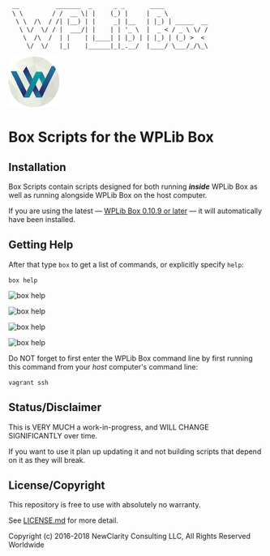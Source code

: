 ```
 __          _______  _      _ _       ____
 \ \        / /  __ \| |    (_) |     |  _ \
  \ \  /\  / /| |__) | |     _| |__   | |_) | _____  __
   \ \/  \/ / |  ___/| |    | | '_ \  |  _ < / _ \ \/ /
    \  /\  /  | |    | |____| | |_) | | |_) | (_) >  <
     \/  \/   |_|    |______|_|_.__/  |____/ \___/_/\_\
```

![WPLib-Box](https://github.com/wplib/wplib.github.io/raw/master/WPLib-Box-100x.png)


# Box Scripts for the WPLib Box


## Installation
Box Scripts contain scripts designed for both running _**inside**_ WPLib Box as well as running alongside WPLib Box on the host computer. 

If you are using the latest &mdash; [WPLib Box 0.10.9 or later](https://github.com/wplib/wplib-box) &mdash; it will automatically have been installed.

## Getting Help
After that type `box` to get a list of commands, or explicitly specify `help`:

    box help

![box help](https://github.com/wplib/box-scripts/raw/0.16.1/docs/Help-box.png)

![box help](https://github.com/wplib/box-scripts/raw/0.16.1/docs/Help-container.png)

![box help](https://github.com/wplib/box-scripts/raw/0.16.1/docs/Help-database.png)

![box help](https://github.com/wplib/box-scripts/raw/0.16.1/docs/Help-test.png)

Do NOT forget to first enter the WPLib Box command line by first running this command from your *host* computer's command line:

    vagrant ssh

## Status/Disclaimer

This is VERY MUCH a work-in-progress, and WILL CHANGE SIGNIFICANTLY over time.

If you want to use it plan up updating it and not building scripts that depend on it as they will break.

## License/Copyright

This repository is free to use with absolutely no warranty.   

See [LICENSE.md](LICENSE.md) for more detail.

Copyright (c) 2016-2018 NewClarity Consulting LLC, All Rights Reserved Worldwide
